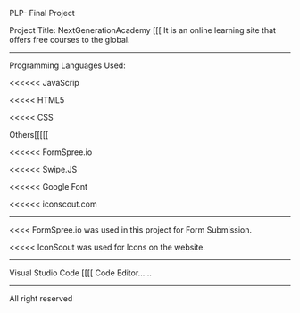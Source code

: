 PLP- Final Project

Project Title: NextGenerationAcademy [[[
It is an online learning site that offers free courses to the global.

------------------------------------------------------------------
Programming Languages Used:

<<<<<< JavaScrip

<<<<< HTML5

<<<<< CSS

Others[[[[[

<<<<<< FormSpree.io

<<<<<< Swipe.JS

<<<<<< Google Font

<<<<<< iconscout.com

-------------------------------------------------------------

<<<< FormSpree.io was used in this project for Form Submission.

<<<<< IconScout was used for Icons on the website.

--------------------------------------------------------------
Visual Studio Code [[[[ Code Editor......

-------------------------------------------------------

All right reserved 


